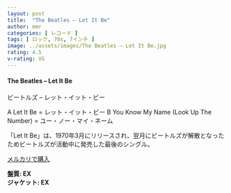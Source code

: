 ```yaml
---
layout: post
title:  "The Beatles – Let It Be"
author: mmr
categories: [ レコード ]
tags: [ ロック, 70s, 7インチ ]
image: ../assets/images/The Beatles – Let It Be.jpg
rating: 4.5
v-rating: VG
---
```


#### The Beatles – Let It Be

ビートルズ – レット・イット・ビー

A  Let It Be = レット・イット・ビー
B  You Know My Name (Look Up The Number) = ユー・ノー・マイ・ネーム

「Let It Be」は、1970年3月にリリースされ、翌月にビートルズが解散となったためビートルズが活動中に発売した最後のシングル。

[メルカリで購入](https://jp.mercari.com/item/m22922935119)

<div class="mt-4 mb-4 d-flex align-items-center">
<strong class="mr-1">盤質: EX</strong>
</div>
<div class="mt-4 mb-4 d-flex align-items-center">
<strong class="mr-1">ジャケット: EX</strong>
</div>
